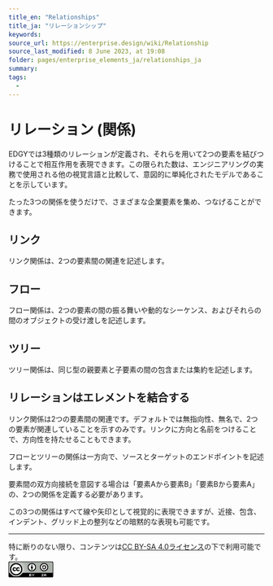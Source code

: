 ```yaml
---
title_en: "Relationships"
title_ja: "リレーションシップ"
keywords: 
source_url: https://enterprise.design/wiki/Relationship
source_last_modified: 8 June 2023, at 19:08
folder: pages/enterprise_elements_ja/relationships_ja
summary:
tags: 
  - 
---
```

# リレーション (関係)

EDGYでは3種類のリレーションが定義され、それらを用いて2つの要素を結びつけることで相互作用を表現できます。この限られた数は、エンジニアリングの実務で使用される他の視覚言語と比較して、意図的に単純化されたモデルであることを示しています。

たった3つの関係を使うだけで、さまざまな企業要素を集め、つなげることができます。

## リンク
リンク関係は、2つの要素間の関連を記述します。

## フロー
フロー関係は、2つの要素の間の振る舞いや動的なシーケンス、およびそれらの間のオブジェクトの受け渡しを記述します。

## ツリー
ツリー関係は、同じ型の親要素と子要素の間の包含または集約を記述します。

## リレーションはエレメントを結合する
リンク関係は2つの要素間の関連です。デフォルトでは無指向性、無名で、2つの要素が関連していることを示すのみです。リンクに方向と名前をつけることで、方向性を持たせることもできます。

フローとツリーの関係は一方向で、ソースとターゲットのエンドポイントを記述します。

要素間の双方向接続を意図する場合は「要素Aから要素B」「要素Bから要素A」の、2つの関係を定義する必要があります。

この3つの関係はすべて線や矢印として視覚的に表現できますが、近接、包含、インデント、グリッド上の整列などの暗黙的な表現も可能です。

---
特に断りのない限り、コンテンツは[CC BY-SA 4.0ライセンス](./pages/license_ja.md)の下で利用可能です。
<br><a href="./pages/license_ja.md"> <img src="https://github.com/Yoshiyuki-iasa/EDGY23_ja/blob/main/media/cc.png?raw=true" alt="CC logo"></a>

